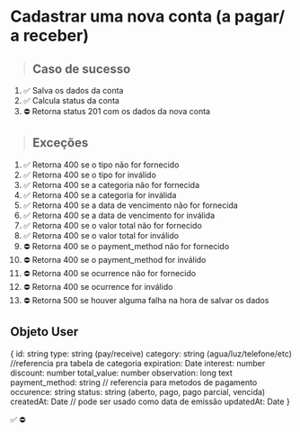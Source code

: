 # Cadastrar uma nova conta (a pagar/ a receber)

> ## Caso de sucesso

1. ✅ Salva os dados da conta
2. ✅ Calcula status da conta
3. ⛔ Retorna status 201 com os dados da nova conta

> ## Exceções
1. ✅ Retorna 400 se o tipo não for fornecido
2. ✅ Retorna 400 se o tipo for inválido
3. ✅ Retorna 400 se a categoria não for fornecida
4. ✅ Retorna 400 se a categoria for inválida
5. ✅ Retorna 400 se a data de vencimento não for fornecida
6. ✅ Retorna 400 se a data de vencimento for inválida
7. ✅ Retorna 400 se o valor total não for fornecido
8. ✅ Retorna 400 se o valor total for inválido
9. ⛔ Retorna 400 se o payment_method não for fornecido
10. ⛔ Retorna 400 se o payment_method for inválido
11. ⛔ Retorna 400 se ocurrence não for fornecido
12. ⛔ Retorna 400 se ocurrence for inválido
13. ⛔ Retorna 500 se houver alguma falha na hora de salvar os dados


## Objeto User
{
  	id: string
    type: string (pay/receive)
    category: string (agua/luz/telefone/etc) //referencia pra tabela de categoria
    expiration: Date
    interest: number
    discount: number
    total_value: number
    observation: long text
    payment_method: string // referencia para metodos de pagamento
    occurence: string
    status: string (aberto, pago, pago parcial, vencida)
    createdAt: Date // pode ser usado como data de emissão
    updatedAt: Date
}

✅
⛔